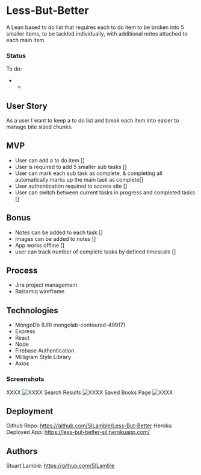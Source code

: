 # Less-But-Better

A Lean based to do list that requires each to do item to be broken into 5 smaller items, to be tackled individually, with additional notes attached to each main item.

### Status

To do:

* * 

## User Story

As a user I want to keep a to do list and break each item into easier to manage bite sized chunks.

## MVP

* User can add a to do item []
* User is required to add 5 smaller sub tasks []
* User can mark each sub task as complete, & completing all automatically marks up the main task as complete[]
* User authentication required to access site []
* User can switch between current tasks in progress and completed tasks []

## Bonus

* Notes can be added to each task []
* Images can be added to notes []
* App works offline []
* user can track number of complete tasks by defined timescale []

## Process

* Jira project management
* Balsamiq wireframe 

## Technologies

* MongoDb (URI mongolab-contoured-49917) 
* Express
* React
* Node
* Firebase Authentication 
* Milligram Style Library 
* Axios

### Screenshots

XXXX
![XXXX]()
Search Results
![XXXX]()
Saved Books Page
![XXXX]()

## Deployment

Github Repo: https://github.com/SILamble/Less-But-Better
Heroku Deployed App: https://less-but-better-sil.herokuapp.com/

## Authors

Stuart Lamble: https://github.com/SILamble